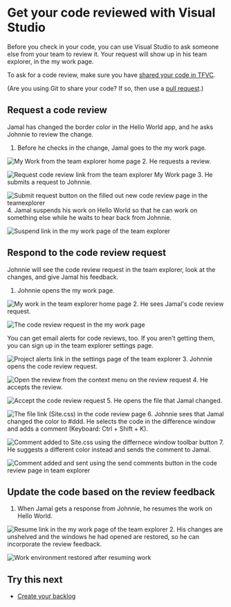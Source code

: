 
# Get your code reviewed with Visual Studio


Before you check in your code, you can use Visual Studio to ask someone else from your team to review it. Your request will show up in his team explorer, in the my work page.



To ask for a code review, make sure you have [shared your code in TFVC](https://www.visualstudio.com/get-started/code/share-your-code-in-tfvc-vs).



(Are you using Git to share your code? If so, then use a [pull request](https://msdn.microsoft.com/Library/vs/alm/Code/git/pull-requests).)


## Request a code review


Jamal has changed the border color in the Hello World app, and he asks Johnnie to review the change.


1. Before he checks in the change, Jamal goes to the my work page.



![My Work from the team explorer home page](./media/get-code-reviewed-vs/IC682169.png)
2. He requests a review.



![Request code review link from the team explorer My Work page](./media/get-code-reviewed-vs/IC682170.png)
3. He submits a request to Johnnie.



![Submit request button on the filled out new code review page in the teamexplorer](./media/get-code-reviewed-vs/IC682171.png)
4. Jamal suspends his work on Hello World so that he can work on something else while he waits to hear back from Johnnie.



![Suspend link in the my work page of the team explorer](./media/get-code-reviewed-vs/IC682757.png)

## Respond to the code review request


Johnnie will see the code review request in the team explorer, look at the changes, and give Jamal his feedback.


1. Johnnie opens the my work page.



![My work in the team explorer home page](./media/get-code-reviewed-vs/IC682758.png)
2. He sees Jamal's code review request.



![The code review request in the my work page](./media/get-code-reviewed-vs/IC683034.png)



You can get email alerts for code reviews, too. 
If you aren't getting them, you can sign up in the team explorer settings page.



![Project alerts link in the settings page of the team explorer](./media/get-code-reviewed-vs/IC682760.png)
3. Johnnie opens the code review request.



![Open the review from the context menu on the review request](./media/get-code-reviewed-vs/IC683035.png)
4. He accepts the review.



![Accept the code review request](./media/get-code-reviewed-vs/IC683036.png)
5. He opens the file that Jamal changed.



![The file link (Site.css) in the code review page](./media/get-code-reviewed-vs/IC683037.png)
6. Johnnie sees that Jamal changed the color to #ddd. He selects the code in the difference window and adds a comment (Keyboard: Ctrl + Shift + K).



![Comment added to Site.css using the differnece window toolbar button](./media/get-code-reviewed-vs/IC682763.png)
7. He suggests a different color instead and sends the comment to Jamal.



![Comment added and sent using the send comments button in the code review page in team explorer](./media/get-code-reviewed-vs/IC682764.png)

## Update the code based on the review feedback

1. When Jamal gets a response from Johnnie, he resumes the work on Hello World.



![Resume link in the my work page of the team explorer](./media/get-code-reviewed-vs/IC683038.png)
2. His changes are unshelved and the windows he had opened are restored, so he can incorporate the review feedback.



![Work environment restored after resuming work](./media/get-code-reviewed-vs/IC683039.png)

## Try this next

- [Create your backlog](https://www.visualstudio.com/get-started/work/create-your-backlog-vs)
